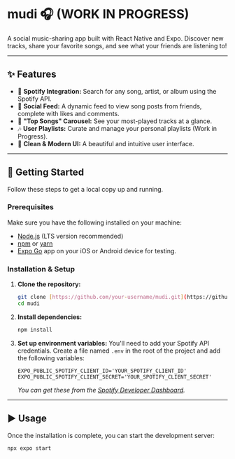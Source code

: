 # mudi 🎧 (WORK IN PROGRESS)

A social music-sharing app built with React Native and Expo. Discover new tracks, share your favorite songs, and see what your friends are listening to!

---

## ✨ Features

- 🎵 **Spotify Integration:** Search for any song, artist, or album using the Spotify API.
- 📱 **Social Feed:** A dynamic feed to view song posts from friends, complete with likes and comments.
- 🥇 **"Top Songs" Carousel:** See your most-played tracks at a glance.
- 🎶 **User Playlists:** Curate and manage your personal playlists (Work in Progress).
- 🎨 **Clean & Modern UI:** A beautiful and intuitive user interface.

---

## 🚀 Getting Started

Follow these steps to get a local copy up and running.

### Prerequisites

Make sure you have the following installed on your machine:

- [Node.js](https://nodejs.org/en/) (LTS version recommended)
- [npm](https://www.npmjs.com/) or [yarn](https://yarnpkg.com/)
- [Expo Go](https://expo.dev/go) app on your iOS or Android device for testing.

### Installation & Setup

1.  **Clone the repository:**
    ```bash
    git clone [https://github.com/your-username/mudi.git](https://github.com/your-username/mudi.git)
    cd mudi
    ```

2.  **Install dependencies:**
    ```bash
    npm install
    ```

3.  **Set up environment variables:**
    You'll need to add your Spotify API credentials. Create a file named `.env` in the root of the project and add the following variables:
    ```
    EXPO_PUBLIC_SPOTIFY_CLIENT_ID='YOUR_SPOTIFY_CLIENT_ID'
    EXPO_PUBLIC_SPOTIFY_CLIENT_SECRET='YOUR_SPOTIFY_CLIENT_SECRET'
    ```
    *You can get these from the [Spotify Developer Dashboard](https://developer.spotify.com/dashboard/).*

---

## ▶️ Usage

Once the installation is complete, you can start the development server:

```bash
npx expo start